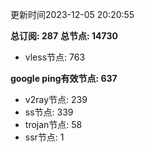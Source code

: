更新时间2023-12-05 20:20:55

**总订阅: 287**
**总节点: 14730**
- vless节点: 763

**google ping有效节点: 637**
- v2ray节点: 239
- ss节点: 339
- trojan节点: 58
- ssr节点: 1
